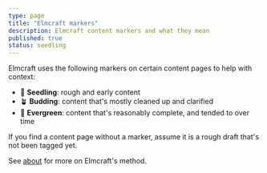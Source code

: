 ```yaml
---
type: page
title: "Elmcraft markers"
description: Elmcraft content markers and what they mean
published: true
status: seedling
---
```


Elmcraft uses the following markers on certain content pages to help with context:

- 🌱 **Seedling**: rough and early content
- 🪴 **Budding**: content that's mostly cleaned up and clarified
- 🌳 **Evergreen**: content that's reasonably complete, and tended to over time

If you find a content page without a marker, assume it is a rough draft that's not been tagged yet.

See [about](/about) for more on Elmcraft's method.
